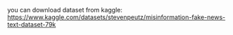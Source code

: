 you can download dataset from kaggle: https://www.kaggle.com/datasets/stevenpeutz/misinformation-fake-news-text-dataset-79k
